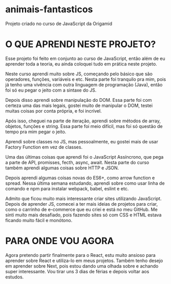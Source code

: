 # animais-fantasticos
 Projeto criado no curso de JavaScript da Origamid
# O QUE APRENDI NESTE PROJETO?
Esse projeto foi feito em conjunto ao curso de JavaScript, então além de eu aprender
toda a teoria, eu ainda coloquei tudo em prática neste projeto.

Neste curso aprendi muito sobre JS, começando pelo básico que são operadores, funções, variáveis e etc. Nesta parte foi tranquilo pra mim, pois já tenho uma vivência com outra linguagem de programação (Java), então foi só eu pegar o jeito com a sintaxe do JS.

Depois disso aprendi sobre manipulação do DOM. Essa parte foi com certeza uma das mais legais, gostei muito de manipular o DOM, testei muitas coisas por conta própria, e foi incrível.

Após isso, cheguei na parte de iteração, aprendi sobre métodos de array, objetos, funções e string. Essa parte foi meio difícil, mas foi só questão de tempo pra mim pegar o jeito.

Aprendi sobre classes no JS, mas pessoalmente, eu gostei mais de usar Factory Function em vez de classes.

Uma das últimas coisas que aprendi foi o JavaScript Assíncrono, que pega a parte de API, promisses, fecth, async, await. Nesta parte do curso também aprendi algumas coisas sobre HTTP e JSON.

Depois aprendi algumas coisas novas do ES6+, como arrow function e spread.
Nessa última semana estudando, aprendi sobre como usar linha de comando e npm para instalar webpack, babel, eslint e etc.

Admito que ficou muito mais interessante criar sites utilizando JavaScript. Depois de aprender JS, comecei a ter mais ideias de projetos para criar, como o carrinho de e-commerce que eu criei e está no meu GitHub. Me sinti muito mais desafiado, pois fazendo sites só com CSS e HTML estava ficando muito fácil e monótono.

# PARA ONDE VOU AGORA
Agora pretendo partir finalmente para o React, estu muito ansioso para aprender sobre React e utiliza-lo em meus projetos. Também tenho desejo em aprender sobre Next, pois estou dando uma olhada sobre e achando super interessante.
Vou tirar uns 3 dias de férias e depois voltar aos estudos.
